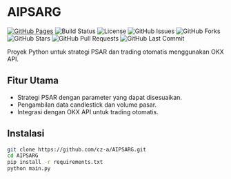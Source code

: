 # AIPSARG

[![GitHub Pages](https://img.shields.io/badge/GitHub-Pages-blue)](https://cz-a.github.io/AIPSARG)
![Build Status](https://img.shields.io/github/actions/workflow/status/cz-a/AIPSARG/python-app.yml?branch=main)
![License](https://img.shields.io/github/license/cz-a/AIPSARG)
![GitHub Issues](https://img.shields.io/github/issues/cz-a/AIPSARG)
![GitHub Forks](https://img.shields.io/github/forks/cz-a/AIPSARG?style=social)
![GitHub Stars](https://img.shields.io/github/stars/cz-a/AIPSARG?style=social)
![GitHub Pull Requests](https://img.shields.io/github/issues-pr/cz-a/AIPSARG)
![GitHub Last Commit](https://img.shields.io/github/last-commit/cz-a/AIPSARG)

Proyek Python untuk strategi PSAR dan trading otomatis menggunakan OKX API.

## Fitur Utama
- Strategi PSAR dengan parameter yang dapat disesuaikan.
- Pengambilan data candlestick dan volume pasar.
- Integrasi dengan OKX API untuk trading otomatis.

## Instalasi
```bash
git clone https://github.com/cz-a/AIPSARG.git
cd AIPSARG
pip install -r requirements.txt
python main.py
